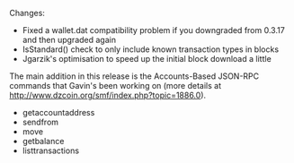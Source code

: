 Changes:
* Fixed a wallet.dat compatibility problem if you downgraded from 0.3.17 and then upgraded again
* IsStandard() check to only include known transaction types in blocks
* Jgarzik's optimisation to speed up the initial block download a little

The main addition in this release is the Accounts-Based JSON-RPC commands that Gavin's been working on (more details at http://www.dzcoin.org/smf/index.php?topic=1886.0).  
* getaccountaddress
* sendfrom
* move
* getbalance
* listtransactions
